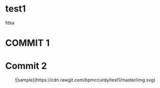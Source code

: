 

# test1
fdsa

# COMMIT 1

# Commit 2


<p align="center"> 
![sample](https://cdn.rawgit.com/bpmccurdy/test1/master/img.svg)
</p>


